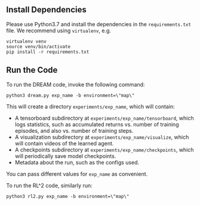 ## Install Dependencies

Please use Python3.7 and install the dependencies in the `requirements.txt`
file. We recommend using `virtualenv`, e.g.

```
virtualenv venv
source venv/bin/activate
pip install -r requirements.txt
```

## Run the Code

To run the DREAM code, invoke the following command:

```
python3 dream.py exp_name -b environment=\"map\"
```

This will create a directory `experiments/exp_name`, which will contain:

- A tensorboard subdirectory at `experiments/exp_name/tensorboard`, which logs
  statistics, such as accumulated returns vs. number of training episodes, and
  also vs. number of training steps.
- A visualization subdirectory at `experiments/exp_name/visualize`, which will
  contain videos of the learned agent.
- A checkpoints subdirectory at `experiments/exp_name/checkpoints`, which will
  periodically save model checkpoints.
- Metadata about the run, such as the configs used.

You can pass different values for `exp_name` as convenient.

To run the RL^2 code, similarly run:

```
python3 rl2.py exp_name -b environment=\"map\"
```
